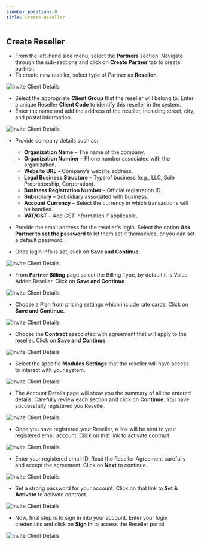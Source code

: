 ```yaml
---
sidebar_position: 8
title: Create Reseller 
---
```


## Create Reseller 

- From the left-hand side menu, select the **Partners** section. Navigate through the sub-sections and click on **Create Partner** tab to create partner.
- To create new reseller, select type of Partner as **Reseller**.

![Invite Client Details](images/create_partner.png)

- Select the appropriate **Client Group** that the reseller will belong to. Enter a unique Reseller **Client Code** to identify this reseller in the system.
- Enter the name and add the address of the reseller, including street, city, and postal information.

![Invite Client Details](images/partner_info_1.png)

- Provide company details such as:
    - **Organization Name** – The name of the company.
    - **Organization Number** – Phone number associated with the organization.
    - **Website URL** – Company’s website address.
    - **Legal Business Structure** – Type of business (e.g., LLC, Sole Proprietorship, Corporation).
    - **Business Registration Number** – Official registration ID.
    - **Subsidiary** – Subsidiary associated with business.
    - **Account Currency** – Select the currency in which transactions will be handled.
    - **VAT/GST** – Add GST information if applicable.

- Provide the email address for the reseller's login. Select the option **Ask Partner to set the password** to let them set it themselves, or you can set a default password.
- Once login info is set, click on **Save and Continue**.

![Invite Client Details](images/partner_info_2.png)

- From **Partner Billing** page select the Billing Type, by default it is Value-Added Reseller. Click on **Save and Continue**.

![Invite Client Details](images/partner_billing.png)

- Choose a Plan from pricing settings which include rate cards. Click on **Save and Continue**.

![Invite Client Details](images/choose_plan.png)

- Choose the **Contract** associated with agreement that will apply to the reseller. Click on **Save and Continue**.

![Invite Client Details](images/agreement_contract.png)

- Select the specific **Modules Settings** that the reseller will have access to interact with your system.

![Invite Client Details](images/module_settings_3.png)

- The Account Details page will show you the summary of all the entered details. Carefully review each section and click on **Continue**. You have successfully registered you Reseller. 

![Invite Client Details](images/account_details.png)

- Once you have registered your Reseller, a link will be sent to your registered email account. Click on that link to activate contract.

![Invite Client Details](images/activation-link.png)

- Enter your registered email ID. Read the Reseller Agreement carefully and accept the agreement. Click on **Next** to continue.

![Invite Client Details](images/activation.png)

- Set a strong password for your account. Click on that link to **Set & Activate** to activate contract.

![Invite Client Details](images/activation-pass.png)

- Now, final step is to sign in into your account. Enter your login credentials and click on **Sign In** to access the Reseller portal.

![Invite Client Details](images/activation-login.png)

